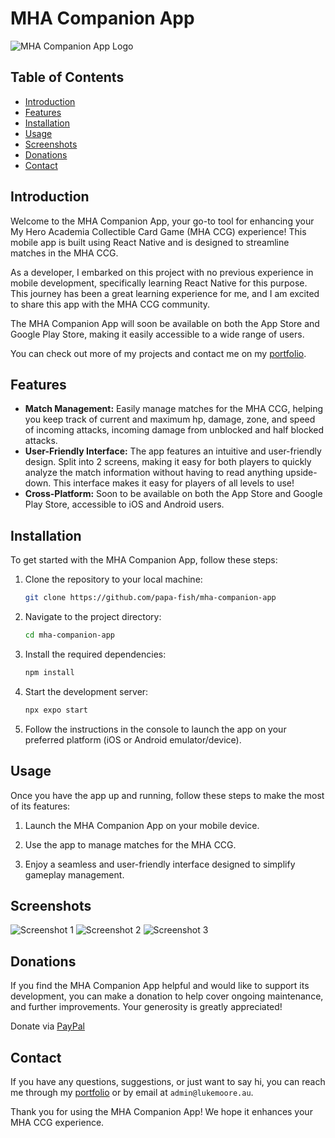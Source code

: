 # MHA Companion App

![MHA Companion App Logo](./src/assets/favicon.ico)

## Table of Contents
- [Introduction](#introduction)
- [Features](#features)
- [Installation](#installation)
- [Usage](#usage)
- [Screenshots](#screenshots)
- [Donations](#donations)
- [Contact](#contact)

## Introduction

Welcome to the MHA Companion App, your go-to tool for enhancing your My Hero Academia Collectible Card Game (MHA CCG) experience! This mobile app is built using React Native and is designed to streamline matches in the MHA CCG.

As a developer, I embarked on this project with no previous experience in mobile development, specifically learning React Native for this purpose. This journey has been a great learning experience for me, and I am excited to share this app with the MHA CCG community.

The MHA Companion App will soon be available on both the App Store and Google Play Store, making it easily accessible to a wide range of users.

You can check out more of my projects and contact me on my [portfolio](https://lukemoore.au).

## Features

- **Match Management:** Easily manage matches for the MHA CCG, helping you keep track of current and maximum hp, damage, zone, and speed of incoming attacks, incoming damage from unblocked and half blocked attacks.
- **User-Friendly Interface:** The app features an intuitive and user-friendly design. Split into 2 screens, making it easy for both players to quickly analyze the match information without having to read anything upside-down. This interface makes it easy for players of all levels to use!
- **Cross-Platform:** Soon to be available on both the App Store and Google Play Store, accessible to iOS and Android users.

## Installation

To get started with the MHA Companion App, follow these steps:

1. Clone the repository to your local machine:

   ```bash
   git clone https://github.com/papa-fish/mha-companion-app
   ```

2. Navigate to the project directory:

   ```bash
   cd mha-companion-app
   ```

3. Install the required dependencies:

   ```bash
   npm install
   ```

4. Start the development server:

   ```bash
   npx expo start
   ```

5. Follow the instructions in the console to launch the app on your preferred platform (iOS or Android emulator/device).

## Usage

Once you have the app up and running, follow these steps to make the most of its features:

1. Launch the MHA Companion App on your mobile device.

2. Use the app to manage matches for the MHA CCG.

3. Enjoy a seamless and user-friendly interface designed to simplify gameplay management.

## Screenshots

![Screenshot 1](./src/assets/screenshots/Screenshot1.jpg)
![Screenshot 2](./src/assets/screenshots/Screenshot2.jpg)
![Screenshot 3](./src/assets/screenshots/Screenshot3.jpg)

## Donations

If you find the MHA Companion App helpful and would like to support its development, you can make a donation to help cover ongoing maintenance, and further improvements. Your generosity is greatly appreciated!

Donate via [PayPal](https://paypal.me/lukemooreau)

## Contact

If you have any questions, suggestions, or just want to say hi, you can reach me through my [portfolio](https://lukemoore.au) or by email at `admin@lukemoore.au`.

Thank you for using the MHA Companion App! We hope it enhances your MHA CCG experience.